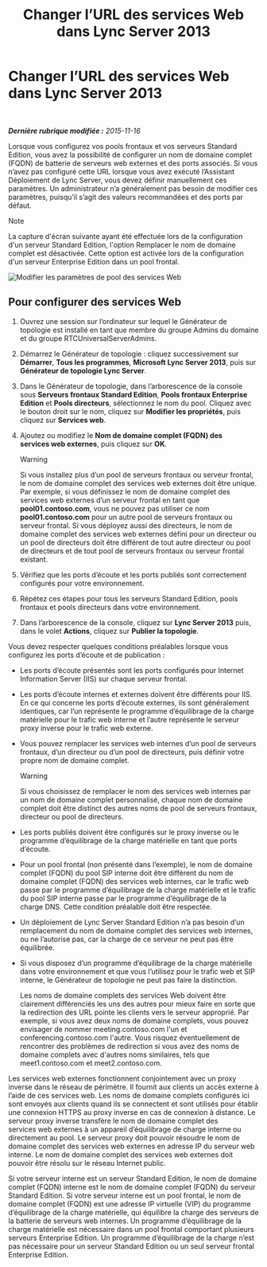 ﻿---
title: Changer l’URL des services Web dans Lync Server 2013
TOCTitle: Changer l’URL des services Web dans Lync Server 2013
ms:assetid: 4cee37c0-3b99-4207-997f-bf4229d760c0
ms:mtpsurl: https://technet.microsoft.com/fr-fr/library/Gg520992(v=OCS.15)
ms:contentKeyID: 49297150
ms.date: 05/20/2016
mtps_version: v=OCS.15
ms.translationtype: HT
---

# Changer l’URL des services Web dans Lync Server 2013

 

_**Dernière rubrique modifiée :** 2015-11-16_

Lorsque vous configurez vos pools frontaux et vos serveurs Standard Edition, vous avez la possibilité de configurer un nom de domaine complet (FQDN) de batterie de serveurs web externes et des ports associés. Si vous n’avez pas configuré cette URL lorsque vous avez exécuté l’Assistant Déploiement de Lync Server, vous devez définir manuellement ces paramètres. Un administrateur n’a généralement pas besoin de modifier ces paramètres, puisqu’il s’agit des valeurs recommandées et des ports par défaut.

> [!note]  
> La capture d'écran suivante ayant été effectuée lors de la configuration d'un serveur Standard Edition, l'option Remplacer le nom de domaine complet est désactivée. Cette option est activée lors de la configuration d'un serveur Enterprise Edition dans un pool frontal.

![Modifier les paramètres de pool des services Web](images/Gg520992.fbdf5cc9-479a-463f-bb1d-53575ecdfc9d(OCS.15).jpg "Modifier les paramètres de pool des services Web")

## Pour configurer des services Web

1.  Ouvrez une session sur l’ordinateur sur lequel le Générateur de topologie est installé en tant que membre du groupe Admins du domaine et du groupe RTCUniversalServerAdmins.

2.  Démarrez le Générateur de topologie : cliquez successivement sur **Démarrer**, **Tous les programmes**, **Microsoft Lync Server 2013**, puis sur **Générateur de topologie Lync Server**.

3.  Dans le Générateur de topologie, dans l’arborescence de la console sous **Serveurs frontaux Standard Edition**, **Pools frontaux Enterprise Edition** et **Pools directeurs**, sélectionnez le nom du pool. Cliquez avec le bouton droit sur le nom, cliquez sur **Modifier les propriétés**, puis cliquez sur **Services web**.

4.  Ajoutez ou modifiez le **Nom de domaine complet (FQDN) des services web externes**, puis cliquez sur **OK**.
    
    > [!warning]  
    > Si vous installez plus d’un pool de serveurs frontaux ou serveur frontal, le nom de domaine complet des services web externes doit être unique. Par exemple, si vous définissez le nom de domaine complet des services web externes d’un serveur frontal en tant que <strong>pool01.contoso.com</strong>, vous ne pouvez pas utiliser ce nom <strong>pool01.contoso.com</strong> pour un autre pool de serveurs frontaux ou serveur frontal. Si vous déployez aussi des directeurs, le nom de domaine complet des services web externes défini pour un directeur ou un pool de directeurs doit être différent de tout autre directeur ou pool de directeurs et de tout pool de serveurs frontaux ou serveur frontal existant.

5.  Vérifiez que les ports d’écoute et les ports publiés sont correctement configurés pour votre environnement.

6.  Répétez ces étapes pour tous les serveurs Standard Edition, pools frontaux et pools directeurs dans votre environnement.

7.  Dans l’arborescence de la console, cliquez sur **Lync Server 2013** puis, dans le volet **Actions**, cliquez sur **Publier la topologie**.

Vous devez respecter quelques conditions préalables lorsque vous configurez les ports d’écoute et de publication :

  - Les ports d’écoute présentés sont les ports configurés pour Internet Information Server (IIS) sur chaque serveur frontal.

  - Les ports d’écoute internes et externes doivent être différents pour IIS. En ce qui concerne les ports d’écoute externes, ils sont généralement identiques, car l’un représente le programme d’équilibrage de la charge matérielle pour le trafic web interne et l’autre représente le serveur proxy inverse pour le trafic web externe.

  - Vous pouvez remplacer les services web internes d’un pool de serveurs frontaux, d’un directeur ou d’un pool de directeurs, puis définir votre propre nom de domaine complet.
    
    > [!warning]  
    > Si vous choisissez de remplacer le nom des services web internes par un nom de domaine complet personnalisé, chaque nom de domaine complet doit être distinct des autres noms de pool de serveurs frontaux, directeur ou pool de directeurs.

  - Les ports publiés doivent être configurés sur le proxy inverse ou le programme d’équilibrage de la charge matérielle en tant que ports d’écoute.

  - Pour un pool frontal (non présenté dans l’exemple), le nom de domaine complet (FQDN) du pool SIP interne doit être différent du nom de domaine complet (FQDN) des services web internes, car le trafic web passe par le programme d’équilibrage de la charge matérielle et le trafic du pool SIP interne passe par le programme d’équilibrage de la charge DNS. Cette condition préalable doit être respectée.

  - Un déploiement de Lync Server Standard Edition n’a pas besoin d’un remplacement du nom de domaine complet des services web internes, ou ne l’autorise pas, car la charge de ce serveur ne peut pas être équilibrée.

  - Si vous disposez d’un programme d’équilibrage de la charge matérielle dans votre environnement et que vous l’utilisez pour le trafic web et SIP interne, le Générateur de topologie ne peut pas faire la distinction.
    
    Les noms de domaine complets des services Web doivent être clairement différenciés les uns des autres pour mieux faire en sorte que la redirection des URL pointe les clients vers le serveur approprié. Par exemple, si vous avez deux noms de domaine complets, vous pouvez envisager de nommer meeting.contoso.com l'un et conferencing.contoso.com l'autre. Vous risquez éventuellement de rencontrer des problèmes de redirection si vous avez des noms de domaine complets avec d'autres noms similaires, tels que meet1.contoso.com et meet2.contoso.com.

Les services web externes fonctionnent conjointement avec un proxy inverse dans le réseau de périmètre. Il fournit aux clients un accès externe à l’aide de ces services web. Les noms de domaine complets configurés ici sont envoyés aux clients quand ils se connectent et sont utilisés pour établir une connexion HTTPS au proxy inverse en cas de connexion à distance. Le serveur proxy inverse transfère le nom de domaine complet des services web externes à un appareil d’équilibrage de charge interne ou directement au pool. Le serveur proxy doit pouvoir résoudre le nom de domaine complet des services web externes en adresse IP du serveur web interne. Le nom de domaine complet des services web externes doit pouvoir être résolu sur le réseau Internet public.

Si votre serveur interne est un serveur Standard Edition, le nom de domaine complet (FQDN) interne est le nom de domaine complet (FQDN) du serveur Standard Edition. Si votre serveur interne est un pool frontal, le nom de domaine complet (FQDN) est une adresse IP virtuelle (VIP) du programme d’équilibrage de la charge matérielle, qui équilibre la charge des serveurs de la batterie de serveurs web internes. Un programme d’équilibrage de la charge matérielle est nécessaire dans un pool frontal comportant plusieurs serveurs Enterprise Edition. Un programme d’équilibrage de la charge n’est pas nécessaire pour un serveur Standard Edition ou un seul serveur frontal Enterprise Edition.

